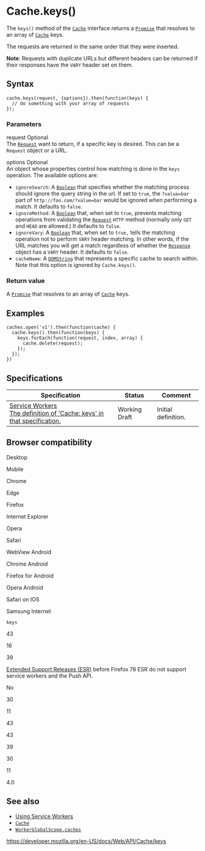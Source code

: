 # Cache.keys()

The `keys()` method of the [`Cache`](../cache) interface returns a [`Promise`](https://developer.mozilla.org/en-US/docs/Web/JavaScript/Reference/Global_Objects/Promise) that resolves to an array of [`Cache`](../cache) keys.

The requests are returned in the same order that they were inserted.

**Note**: Requests with duplicate URLs but different headers can be returned if their responses have the `VARY` header set on them.

## Syntax

    cache.keys(request, {options}).then(function(keys) {
      // do something with your array of requests
    });

### Parameters

request <span class="badge inline optional">Optional</span>  
The [`Request`](../request) want to return, if a specific key is desired. This can be a `Request` object or a URL.

options <span class="badge inline optional">Optional</span>  
An object whose properties control how matching is done in the `keys` operation. The available options are:

- `ignoreSearch`: A [`Boolean`](https://developer.mozilla.org/en-US/docs/Web/JavaScript/Reference/Global_Objects/Boolean) that specifies whether the matching process should ignore the query string in the url. If set to `true`, the `?value=bar` part of `http://foo.com/?value=bar` would be ignored when performing a match. It defaults to `false`.
- `ignoreMethod`: A [`Boolean`](https://developer.mozilla.org/en-US/docs/Web/JavaScript/Reference/Global_Objects/Boolean) that, when set to `true`, prevents matching operations from validating the [`Request`](../request) `HTTP` method (normally only `GET` and `HEAD` are allowed.) It defaults to `false`.
- `ignoreVary`: A [`Boolean`](https://developer.mozilla.org/en-US/docs/Web/JavaScript/Reference/Global_Objects/Boolean) that, when set to `true,` tells the matching operation not to perform `VARY` header matching. In other words, if the URL matches you will get a match regardless of whether the [`Response`](../response) object has a `VARY` header. It defaults to `false`.
- `cacheName`: A [`DOMString`](../domstring) that represents a specific cache to search within. Note that this option is ignored by `Cache.keys()`.

### Return value

A [`Promise`](https://developer.mozilla.org/en-US/docs/Web/JavaScript/Reference/Global_Objects/Promise) that resolves to an array of [`Cache`](../cache) keys.

## Examples

    caches.open('v1').then(function(cache) {
      cache.keys().then(function(keys) {
        keys.forEach(function(request, index, array) {
          cache.delete(request);
        });
      });
    })

## Specifications

<table><thead><tr class="header"><th>Specification</th><th>Status</th><th>Comment</th></tr></thead><tbody><tr class="odd"><td><a href="https://w3c.github.io/ServiceWorker/#cache-keys">Service Workers<br />
<span class="small">The definition of 'Cache: keys' in that specification.</span></a></td><td><span class="spec-wd">Working Draft</span></td><td>Initial definition.</td></tr></tbody></table>

## Browser compatibility

Desktop

Mobile

Chrome

Edge

Firefox

Internet Explorer

Opera

Safari

WebView Android

Chrome Android

Firefox for Android

Opera Android

Safari on IOS

Samsung Internet

`keys`

43

16

39

[Extended Support Releases (ESR)](https://www.mozilla.org/en-US/firefox/organizations/) before Firefox 78 ESR do not support service workers and the Push API.

No

30

11

43

43

39

30

11

4.0

## See also

- [Using Service Workers](../service_worker_api/using_service_workers)
- [`Cache`](../cache)
- [`WorkerGlobalScope.caches`](../windoworworkerglobalscope/caches)

<a href="https://developer.mozilla.org/en-US/docs/Web/API/Cache/keys" class="_attribution-link">https://developer.mozilla.org/en-US/docs/Web/API/Cache/keys</a>
